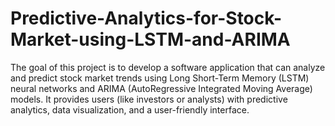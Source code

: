 # Predictive-Analytics-for-Stock-Market-using-LSTM-and-ARIMA
The goal of this project is to develop a software application that can analyze and predict stock market trends using Long Short-Term Memory (LSTM) neural networks and ARIMA (AutoRegressive Integrated Moving Average) models. It provides users (like investors or analysts) with predictive analytics, data visualization, and a user-friendly interface.
